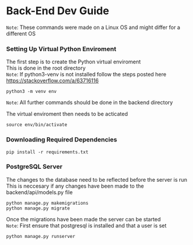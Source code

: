 # Back-End Dev Guide

`Note`: These commands were made on a Linux OS and might differ for a different OS

### Setting Up Virtual Python Enviroment
The first step is to create the Python virtual enviroment  
This is done in the root directory  
`Note`: If python3-venv is not installed follow the steps posted here https://stackoverflow.com/a/63716116
```
python3 -m venv env
```

`Note`: All further commands should be done in the backend directory

The virtual enviroment then needs to be acticated  
```
source env/bin/activate
```
### Downloading Required Dependencies  
```
pip install -r requirements.txt
```

### PostgreSQL Server
The changes to the database need to be reflected before the server is run  
This is neccesary if any changes have been made to the backend/api/models.py file  
```
python manage.py makemigrations
python manage.py migrate
```

Once the migrations have been made the server can be started  
`Note`: First ensure that postgresql is installed and that a user is set
```
python manage.py runserver
```